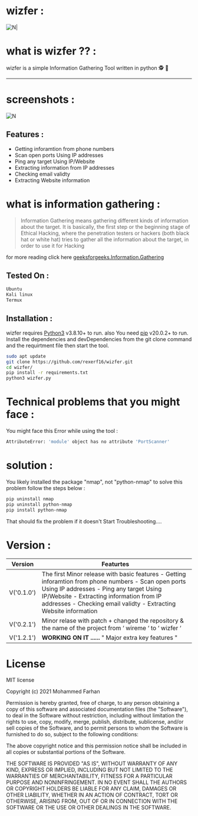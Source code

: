 # wizfer :


![N|](https://i.imgur.com/q0opL5C.png)

# what is wizfer ?? :
wizfer is a simple Information Gathering Tool written in python  🕵️ 🔎
___
# screenshots :
![N](https://i.imgur.com/5pHN4cA.png)

## Features :

- Getting inforamtion from phone numbers
- Scan open ports Using IP addresses
- Ping any target Using IP/Website
- Extracting information from IP addresses
- Checking email validty 
- Extracting Website information

# what is information gathering :

> Information Gathering means gathering different kinds of information about the target. It is basically, the first step or the beginning stage of Ethical Hacking, where the penetration testers or hackers (both black hat or white hat) tries to gather all the information about the target, in order to use it for Hacking

for more reading click here [geeksforgeeks.Information.Gathering](https://www.geeksforgeeks.org/kali-linux-information-gathering-tools/)



## Tested On :
```sh
Ubuntu
Kali linux 
Termux
```

## Installation :

wizfer requires [Python3](https://www.python.org/downloads/release/python-3810/) v3.8.10+ to run.
also You need [pip](https://pypi.org/project/pip/) v20.0.2+ to run.
Install the dependencies and devDependencies from the git clone command and the requirtment file then start the tool.

```sh
sudo apt update
git clone https://github.com/rexerf16/wizfer.git
cd wizfer/
pip install -r requirements.txt
python3 wizfer.py
```
# Technical problems that you might face :
You might face this Error while using the tool :
```sh
AttributeError: 'module' object has no attribute 'PortScanner'
```
# solution :
You likely installed the package "nmap", not "python-nmap"
to solve this problem follow the steps below :
```sh
pip uninstall nmap
pip uninstall python-nmap
pip install python-nmap
```
That should fix the problem if it doesn't Start Troubleshooting....

# Version :
| Version    | Featurtes                                                                                                                                                                                                                                                          |
|------------|--------------------------------------------------------------------------------------------------------------------------------------------------------------------------------------------------------------------------------------------------------------------|
| V('0.1.0') | The first Minor release with basic features - Getting inforamtion from phone numbers - Scan open ports Using IP addresses - Ping any target Using IP/Website - Extracting information from IP addresses - Checking email validty  - Extracting Website information |
| V('0.2.1')  | Minor relase with patch + changed the repository & the name of the project from ‘ wireme ‘ to ‘ wizfer ‘                                                                                                                                                           |
| V('1.2.1') | **WORKING ON IT ......** " Major extra key features "                                                                                                                                                                                              |

# License
MIT license

Copyright (c) 2021 Mohammed Farhan

Permission is hereby granted, free of charge, to any person obtaining a copy
of this software and associated documentation files (the "Software"), to deal
in the Software without restriction, including without limitation the rights
to use, copy, modify, merge, publish, distribute, sublicense, and/or sell
copies of the Software, and to permit persons to whom the Software is
furnished to do so, subject to the following conditions:

The above copyright notice and this permission notice shall be included in all
copies or substantial portions of the Software.

THE SOFTWARE IS PROVIDED "AS IS", WITHOUT WARRANTY OF ANY KIND, EXPRESS OR
IMPLIED, INCLUDING BUT NOT LIMITED TO THE WARRANTIES OF MERCHANTABILITY,
FITNESS FOR A PARTICULAR PURPOSE AND NONINFRINGEMENT. IN NO EVENT SHALL THE
AUTHORS OR COPYRIGHT HOLDERS BE LIABLE FOR ANY CLAIM, DAMAGES OR OTHER
LIABILITY, WHETHER IN AN ACTION OF CONTRACT, TORT OR OTHERWISE, ARISING FROM,
OUT OF OR IN CONNECTION WITH THE SOFTWARE OR THE USE OR OTHER DEALINGS IN THE
SOFTWARE.
